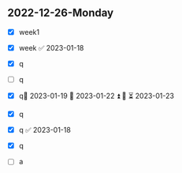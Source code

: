 ## 2022-12-26-Monday
- [x] week1

- [x] week ✅ 2023-01-18
- [x] q
- [ ] q
- [x] q📅 2023-01-19 🛫 2023-01-22 ⏫ 🔁 ⏳ 2023-01-23 
- [x] q
- [x] q ✅ 2023-01-18
- [x] q
- [ ] a